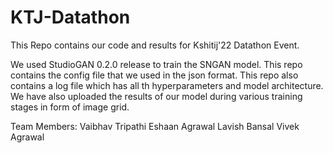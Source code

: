 # KTJ-Datathon
This Repo contains our code and results for Kshitij'22 Datathon Event.

We used StudioGAN 0.2.0 release to train the SNGAN model. 
This repo contains the config file that we used in the json format.
This repo also contains a log file which has all th hyperparameters and model architecture.
We have also uploaded the results of our model during various training stages in form of image grid.

Team Members:
Vaibhav Tripathi
Eshaan Agrawal
Lavish Bansal
Vivek Agrawal
